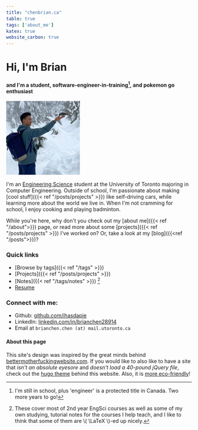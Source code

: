 ```yaml
---
title: "chenbrian.ca"
table: true
tags: ['about_me']
katex: true
website_carbon: true
---
```


# Hi, I'm Brian

####  and I'm a student, software-engineer-in-training[^engineer], and pokemon go enthusiast

[^engineer]: I'm still in school, plus 'engineer' is a protected title in Canada. Two more years to go!

![me](profile-picture.jpg)

I'm an [Engineering Science](https://engsci.utoronto.ca/) student at the University of Toronto majoring in Computer Engineering.
Outside of school, I'm passionate about making [cool stuff]({{< ref "/posts/projects" >}}) like self-driving cars, while learning more about the world we live in.
When I'm not cramming for school, I enjoy cooking and playing badminton.

While you're here, why don't you check out my [about me]({{< ref "/about">}}) page, or read more about some [projects]({{< ref "/posts/projects" >}}) I've worked on?
Or, take a look at my [blog]({{<ref "/posts">}})?


### Quick links
- [Browse by tags]({{< ref "/tags" >}})
- [Projects]({{< ref "/posts/projects" >}})
- [Notes]({{< ref "/tags/notes" >}}) [^notes]
- [Resume](resume.pdf)

[^notes]: These cover most of 2nd year EngSci courses as well as some of my own studying, tutorial notes for the courses I help teach, and I like to think that some of them are \\( \LaTeX \\)-ed up nicely.


###  Connect with me:

- Github: [github.com/ihasdapie](https://github.com/ihasdapie)
- LinkedIn: [linkedin.com/in/brianchen28914](https://linkedin.com/in/brianchen28914)
- Email at `brianchen.chen (at) mail.utoronto.ca`


#### About this page
This site's design was inspired by the great minds behind [bettermotherfuckingwebsite.com](http://bettermotherfuckingwebsite.com/). 
If you would like to also like to have a site that *isn't an absolute eyesore* and *doesn't load a 40-pound jQuery file*, check out the [hugo theme](https://github.com/ihasdapie/bettermotherfuckinghugowebsite/) behind this website. 
Also, it is [more eco-friendly](https://www.websitecarbon.com/website/chenbrian-ca/)!





